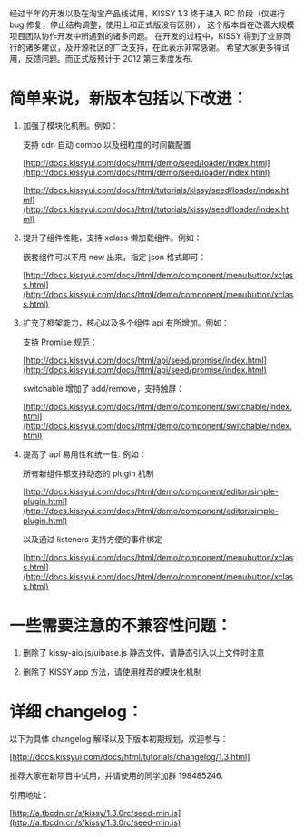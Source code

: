 经过半年的开发以及在淘宝产品线试用，KISSY 1.3 终于进入 RC 阶段（仅进行 bug 修复，停止结构调整，使用上和正式版没有区别），
这个版本旨在改善大规模项目团队协作开发中所遇到的诸多问题。
在开发的过程中，KISSY 得到了业界同行的诸多建议，及开源社区的广泛支持，在此表示非常感谢。
希望大家更多得试用，反馈问题。而正式版预计于 2012 第三季度发布.

# 简单来说，新版本包括以下改进：

1. 加强了模块化机制。例如：

    支持 cdn 自动 combo 以及细粒度的时间戳配置

    [http://docs.kissyui.com/docs/html/demo/seed/loader/index.html](http://docs.kissyui.com/docs/html/demo/seed/loader/index.html)

    [http://docs.kissyui.com/docs/html/tutorials/kissy/seed/loader/index.html](http://docs.kissyui.com/docs/html/tutorials/kissy/seed/loader/index.html)

2. 提升了组件性能，支持 xclass 懒加载组件。例如：

    嵌套组件可以不用 new 出来，指定 json 格式即可：

    [http://docs.kissyui.com/docs/html/demo/component/menubutton/xclass.html](http://docs.kissyui.com/docs/html/demo/component/menubutton/xclass.html)

3. 扩充了框架能力，核心以及多个组件 api 有所增加。例如：

    支持 Promise 规范：

    [http://docs.kissyui.com/docs/html/api/seed/promise/index.html](http://docs.kissyui.com/docs/html/api/seed/promise/index.html)

    switchable 增加了 add/remove，支持触屏：

    [http://docs.kissyui.com/docs/html/demo/component/switchable/index.html](http://docs.kissyui.com/docs/html/demo/component/switchable/index.html)

4. 提高了 api 易用性和统一性. 例如：

    所有新组件都支持动态的 plugin 机制

    [http://docs.kissyui.com/docs/html/demo/component/editor/simple-plugin.html](http://docs.kissyui.com/docs/html/demo/component/editor/simple-plugin.html)

    以及通过 listeners 支持方便的事件绑定

    [http://docs.kissyui.com/docs/html/demo/component/menubutton/xclass.html](http://docs.kissyui.com/docs/html/demo/component/menubutton/xclass.html)


# 一些需要注意的不兼容性问题：

1. 删除了 kissy-aio.js/uibase.js 静态文件，请静态引入以上文件时注意

2. 删除了 KISSY.app 方法，请使用推荐的模块化机制

# 详细 changelog：

以下为具体 changelog 解释以及下版本初期规划，欢迎参与：

[http://docs.kissyui.com/docs/html/tutorials/changelog/1.3.html]

推荐大家在新项目中试用，并请使用的同学加群 198485246.

引用地址：

[http://a.tbcdn.cn/s/kissy/1.3.0rc/seed-min.js](http://a.tbcdn.cn/s/kissy/1.3.0rc/seed-min.js)